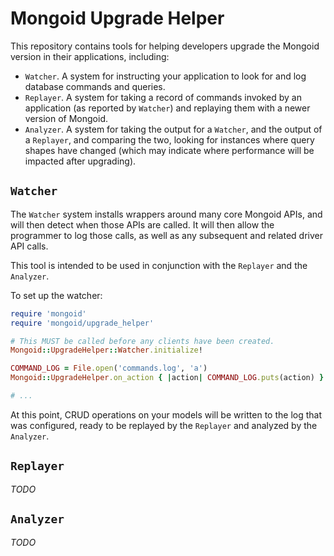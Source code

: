 # Mongoid Upgrade Helper

This repository contains tools for helping developers upgrade the Mongoid
version in their applications, including:

* `Watcher`. A system for instructing your application to look for and log
  database commands and queries.
* `Replayer`. A system for taking a record of commands invoked by an application
  (as reported by `Watcher`) and replaying them with a newer version of Mongoid.
* `Analyzer`. A system for taking the output for a `Watcher`, and the output of
  a `Replayer`, and comparing the two, looking for instances where query shapes
  have changed (which may indicate where performance will be impacted after
  upgrading).


## `Watcher`

The `Watcher` system installs wrappers around many core Mongoid APIs, and will
then detect when those APIs are called. It will then allow the programmer to
log those calls, as well as any subsequent and related driver API calls.

This tool is intended to be used in conjunction with the `Replayer` and the
`Analyzer`.

To set up the watcher:

```ruby
require 'mongoid'
require 'mongoid/upgrade_helper'

# This MUST be called before any clients have been created.
Mongoid::UpgradeHelper::Watcher.initialize!

COMMAND_LOG = File.open('commands.log', 'a')
Mongoid::UpgradeHelper.on_action { |action| COMMAND_LOG.puts(action) }

# ...
```

At this point, CRUD operations on your models will be written to the log that
was configured, ready to be replayed by the `Replayer` and analyzed by the
`Analyzer`.


## `Replayer`

_TODO_


## `Analyzer`

_TODO_
